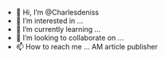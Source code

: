 - 👋 Hi, I’m @Charlesdeniss
- 👀 I’m interested in ...
- 🌱 I’m currently learning ...
- 💞️ I’m looking to collaborate on ...
- 📫 How to reach me ...
AM article publisher
<!---
Charlesdeniss/Charlesdeniss is a ✨ special ✨ repository because its `README.md` (this file) appears on your GitHub profile.
You can click the Preview link to take a look at your changes.
--->

